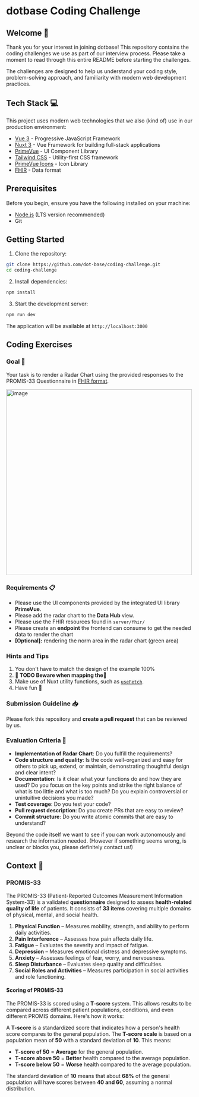 # dotbase Coding Challenge

## Welcome 👋

Thank you for your interest in joining dotbase! This repository contains the coding challenges we use as part of our interview process. Please take a moment to read through this entire README before starting the challenges.

The challenges are designed to help us understand your coding style, problem-solving approach, and familiarity with modern web development practices.

## Tech Stack 💻

This project uses modern web technologies that we also (kind of) use in our production environment:

- [Vue 3](https://vuejs.org/guide/introduction.html) - Progressive JavaScript Framework
- [Nuxt 3](https://nuxt.com/docs/getting-started/introduction) - Vue Framework for building full-stack applications
- [PrimeVue](https://primevue.org/) - UI Component Library
- [Tailwind CSS](https://tailwindcss.com/) - Utility-first CSS framework
- [PrimeVue Icons](https://primevue.org/icons/#list) - Icon Library
- [FHIR](https://hl7.org/fhir/R4/) - Data format

## Prerequisites

Before you begin, ensure you have the following installed on your machine:

- [Node.js](https://nodejs.org/) (LTS version recommended)
- Git

## Getting Started

1. Clone the repository:

```bash
git clone https://github.com/dot-base/coding-challenge.git
cd coding-challenge
```

2. Install dependencies:

```bash
npm install
```

3. Start the development server:

```bash
npm run dev
```

The application will be available at `http://localhost:3000`

## Coding Exercises

### Goal 🎯

Your task is to render a Radar Chart using the provided responses to the PROMIS-33 Questionnaire in [FHIR format](https://hl7.org/fhir/R4/resourcelist.html).

<img width="500" alt="image" src="https://github.com/user-attachments/assets/9f560617-e97d-42e2-b5d9-5dc72b7ca7aa" />

### Requirements 📋

- Please use the UI components provided by the integrated UI library **PrimeVue**.
- Please add the radar chart to the **Data Hub** view.
- Please use the FHIR resources found in `server/fhir/`
- Please create an **endpoint** the frontend can consume to get the needed data to render the chart
- **[Optional]:** rendering the norm area in the radar chart (green area)

### Hints and Tips

1. You don't have to match the design of the example 100%
2. **🛑 TODO Beware when mapping the🛑**
3. Make use of Nuxt utility functions, such as [`useFetch`](https://nuxt.com/docs/api/composables/use-fetch).
4. Have fun 🥳

### Submission Guideline 📥

Please fork this repository and **create a pull request** that can be reviewed by us.

### Evaluation Criteria 🤔

- **Implementation of Radar Chart**: Do you fulfill the requirements?
- **Code structure and quality**: Is the code well-organized and easy for others to pick up, extend, or maintain, demonstrating thoughtful design and clear intent?
- **Documentation**: Is it clear what your functions do and how they are used? Do you focus on the key points and strike the right balance of what is too little and what is too much? Do you explain controversial or unintuitive decisions you made?
- **Test coverage**: Do you test your code?
- **Pull request description**: Do you create PRs that are easy to review?
- **Commit structure**: Do you write atomic commits that are easy to understand?

Beyond the code itself we want to see if you can work autonomously and research the information needed. (However if something seems wrong, is unclear or blocks you, please definitely contact us!)

## Context 💬

### PROMIS-33

The PROMIS-33 (Patient-Reported Outcomes Measurement Information System-33) is a validated **questionnaire** designed to assess **health-related quality of life** of patients. It consists of **33 items** covering multiple domains of physical, mental, and social health.

1. **Physical Function** – Measures mobility, strength, and ability to perform daily activities.
2. **Pain Interference** – Assesses how pain affects daily life.
3. **Fatigue** – Evaluates the severity and impact of fatigue.
4. **Depression** – Measures emotional distress and depressive symptoms.
5. **Anxiety** – Assesses feelings of fear, worry, and nervousness.
6. **Sleep Disturbance** – Evaluates sleep quality and difficulties.
7. **Social Roles and Activities** – Measures participation in social activities and role functioning.

#### Scoring of PROMIS-33

The PROMIS-33 is scored using a **T-score** system. This allows results to be compared across different patient populations, conditions, and even different PROMIS domains. Here's how it works:

A **T-score** is a standardized score that indicates how a person's health score compares to the general population. The **T-score scale** is based on a population mean of **50** with a standard deviation of **10**. This means:

- **T-score of 50** = **Average** for the general population.
- **T-score above 50** = **Better** health compared to the average population.
- **T-score below 50** = **Worse** health compared to the average population.

The standard deviation of **10** means that about **68%** of the general population will have scores between **40 and 60**, assuming a normal distribution.
